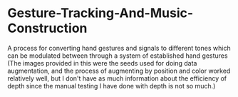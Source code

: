 # Gesture-Tracking-And-Music-Construction
A process for converting hand gestures and signals to different tones which can be modulated between through a system of established hand gestures
(The images provided in this were the seeds used for doing data augmentation, and the process of augmenting by position and color worked relatively well, but I don't have as much information about the efficiency of depth since the manual testing I have done with depth is not so much.)
